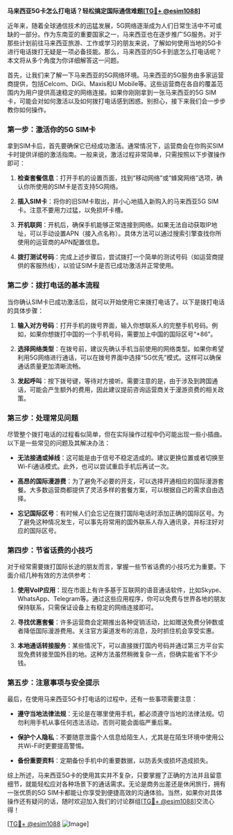 **马来西亚5G卡怎么打电话？轻松搞定国际通信难题[[TG💪+ @esim1088](https://t.me/s/esim1088)]**

近年来，随着全球通信技术的迅猛发展，5G网络逐渐成为人们日常生活中不可或缺的一部分。作为东南亚的重要国家之一，马来西亚也在逐步推广5G服务。对于那些计划前往马来西亚旅游、工作或学习的朋友来说，了解如何使用当地的5G卡进行电话拨打无疑是一项必备技能。那么，马来西亚的5G卡到底怎么打电话呢？本文将从多个角度为你详细解答这一问题。

首先，让我们来了解一下马来西亚的5G网络环境。马来西亚的5G服务由多家运营商提供，包括Celcom、DiGi、Maxis和U Mobile等。这些运营商在各自的覆盖范围内为用户提供高速稳定的网络连接。如果你刚刚拿到一张马来西亚的5G SIM卡，可能会对如何激活以及如何拨打电话感到困惑。别担心，接下来我们会一步步教你如何操作。

### **第一步：激活你的5G SIM卡**
拿到SIM卡后，首先要确保它已经成功激活。通常情况下，运营商会在你购买SIM卡时提供详细的激活指南。一般来说，激活过程非常简单，只需按照以下步骤操作即可：

1. **检查套餐信息**：打开手机的设置页面，找到“移动网络”或“蜂窝网络”选项，确认你所使用的SIM卡是否支持5G网络。
   
2. **插入SIM卡**：将你的旧SIM卡取出，并小心地插入新购入的马来西亚5G SIM卡。注意不要用力过猛，以免损坏卡槽。

3. **开机联网**：开机后，确保手机能够正常连接到网络。如果无法自动获取IP地址，可以手动设置APN（接入点名称）。具体方法可以通过搜索引擎查找你所使用的运营商的APN配置信息。

4. **拨打测试号码**：完成上述步骤后，尝试拨打一个简单的测试号码（如运营商提供的客服热线），以验证SIM卡是否已成功激活并正常使用。

### **第二步：拨打电话的基本流程**
当你确认SIM卡已成功激活后，就可以开始使用它来拨打电话了。以下是拨打电话的具体步骤：

1. **输入对方号码**：打开手机的拨号界面，输入你想联系人的完整手机号码。例如，如果你想拨打中国的一个手机号码，需要加上中国的国际区号“+86”。

2. **选择网络类型**：在拨号前，建议先确认手机当前使用的网络类型。如果你希望利用5G网络进行通话，可以在拨号界面中选择“5G优先”模式。这样可以确保通话质量更加清晰流畅。

3. **发起呼叫**：按下拨号键，等待对方接听。需要注意的是，由于涉及到跨国通话，可能会产生额外的费用，因此建议提前咨询运营商关于漫游资费的相关政策。

### **第三步：处理常见问题**
尽管整个拨打电话的过程看似简单，但在实际操作过程中仍可能出现一些小插曲。以下是一些常见的问题及其解决办法：

- **无法接通或掉线**：这可能是由于信号不稳定造成的。建议更换位置或者切换至Wi-Fi通话模式。此外，也可以尝试重启手机后再试一次。

- **高昂的国际漫游费**：为了避免不必要的开支，可以选择开通相应的国际漫游套餐。大多数运营商都提供了灵活多样的套餐方案，可以根据自己的需求自由选择。

- **忘记国际区号**：有时候人们会忘记在拨打国际电话时添加正确的国际区号。为了避免这种情况发生，可以事先将常用的国外联系人存入通讯录，并标注好对应的国际区号。

### **第四步：节省话费的小技巧**
对于经常需要拨打国际长途的朋友而言，掌握一些节省话费的小技巧尤为重要。下面介绍几种有效的方法供参考：

1. **使用VoIP应用**：现在市面上有许多基于互联网的语音通话软件，比如Skype、WhatsApp、Telegram等。通过这些应用程序，你可以免费与世界各地的朋友保持联系，只需保证设备上有稳定的网络连接即可。

2. **寻找优惠套餐**：许多运营商会定期推出各种促销活动，比如赠送免费分钟数或者降低国际漫游费用。关注官方渠道发布的消息，及时抓住机会享受实惠。

3. **本地通话转接服务**：某些情况下，可以直接拨打国内号码并通过第三方平台实现免费转接至国外目的地。这种方法虽然稍微复杂一点，但确实能省下不少钱。

### **第五步：注意事项与安全提示**
最后，在使用马来西亚5G卡打电话的过程中，还有一些事项需要注意：

- **遵守当地法律法规**：无论是在哪里使用手机，都必须遵守当地的法律法规。切勿利用手机从事任何违法活动，否则可能会面临严重后果。

- **保护个人隐私**：不要随意泄露个人信息给陌生人，尤其是在陌生环境中使用公共Wi-Fi时更要提高警惕。

- **备份重要资料**：定期备份手机中的重要数据，以防丢失或损坏造成损失。

综上所述，马来西亚5G卡的使用其实并不复杂，只要掌握了正确的方法并且留意细节，就能轻松应对各种场景下的通话需求。无论是商务出差还是休闲旅行，拥有一张优质的5G SIM卡都能让你享受到便捷高效的沟通体验。当然，如果你对具体操作还有疑问的话，随时欢迎加入我们的讨论群组[[TG💪+ @esim1088](https://t.me/s/esim1088)]交流心得！

[[TG💪+ @esim1088](https://t.me/s/esim1088) ![Image](https://i.postimg.cc/4NQfJmqS/Snipaste-2025-05-13-00-14-12.png)]